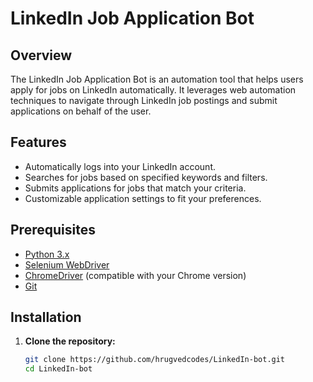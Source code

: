 # LinkedIn Job Application Bot

## Overview

The LinkedIn Job Application Bot is an automation tool that helps users apply for jobs on LinkedIn automatically. It leverages web automation techniques to navigate through LinkedIn job postings and submit applications on behalf of the user.

## Features

- Automatically logs into your LinkedIn account.
- Searches for jobs based on specified keywords and filters.
- Submits applications for jobs that match your criteria.
- Customizable application settings to fit your preferences.

## Prerequisites

- [Python 3.x](https://www.python.org/downloads/)
- [Selenium WebDriver](https://www.selenium.dev/)
- [ChromeDriver](https://sites.google.com/a/chromium.org/chromedriver/downloads) (compatible with your Chrome version)
- [Git](https://git-scm.com/)

## Installation

1. **Clone the repository:**

   ```bash
   git clone https://github.com/hrugvedcodes/LinkedIn-bot.git
   cd LinkedIn-bot
